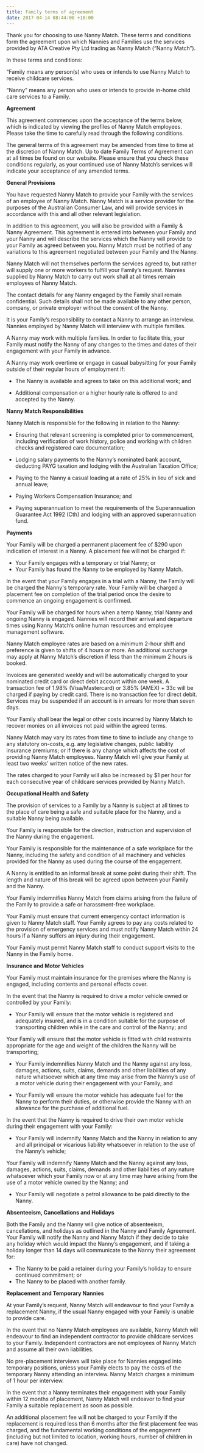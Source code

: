 ```yaml
---
title: Family terms of agreement
date: 2017-04-14 08:44:00 +10:00
---
```


Thank you for choosing to use Nanny Match. These terms and conditions form the agreement upon which Nannies and Families use the services provided by ATA Creative Pty Ltd trading as Nanny Match (“Nanny Match”).

In these terms and conditions: 

“Family means any person(s) who uses or intends to use Nanny Match to receive childcare services.

“Nanny” means any person who uses or intends to provide in-home child care services to a Family. 

**Agreement**

This agreement commences upon the acceptance of the terms below, which is indicated by viewing the profiles of Nanny Match employees. Please take the time to carefully read through the following conditions. 

The general terms of this agreement may be amended from time to time at the discretion of Nanny Match. Up to date Family Terms of Agreement can at all times be found on our website. Please ensure that you check these conditions regularly, as your continued use of Nanny Match’s services will indicate your acceptance of any amended terms.

**General Provisions**

You have requested Nanny Match to provide your Family with the services of an employee of Nanny Match. Nanny Match is a service provider for the purposes of the Australian Consumer Law, and will provide services in accordance with this and all other relevant legislation.

In addition to this agreement, you will also be provided with a Family & Nanny Agreement. This agreement is entered into between your Family and your Nanny and will describe the services which the Nanny will provide to your Family as agreed between you. Nanny Match must be notified of any variations to this agreement negotiated between your Family and the Nanny. 

Nanny Match will not themselves perform the services agreed to, but rather will supply one or more workers to fulfill your Family’s request. Nannies supplied by Nanny Match to carry out work shall at all times remain employees of Nanny Match.

The contact details for any Nanny engaged by the Family shall remain confidential. Such details shall not be made available to any other person, company, or private employer without the consent of the Nanny.

It is your Family’s responsibility to contact a Nanny to arrange an interview. Nannies employed by Nanny Match will interview with multiple families.

A Nanny may work with multiple families. In order to facilitate this, your Family must notify the Nanny of any changes to the times and dates of their engagement with your Family in advance.

A Nanny may work overtime or engage in casual babysitting for your Family outside of their regular hours of employment if:

* The Nanny is available and agrees to take on this additional work; and 

* Additional compensation or a higher hourly rate is offered to and accepted by the Nanny.

**Nanny Match Responsibilities**

Nanny Match is responsible for the following in relation to the Nanny:

* Ensuring that relevant screening is completed prior to commencement, including verification of work history, police and working with children checks and registered care documentation;

* Lodging salary payments to the Nanny’s nominated bank account, deducting PAYG taxation and lodging with the Australian Taxation Office;

* Paying to the Nanny a casual loading at a rate of 25% in lieu of sick and annual leave;

* Paying Workers Compensation Insurance; and

* Paying superannuation to meet the requirements of the Superannuation Guarantee Act 1992 (Cth) and lodging with an approved superannuation fund. 

**Payments**

Your Family will be charged a permanent placement fee of $290 upon indication of interest in a Nanny. A placement fee will not be charged if:

* Your Family engages with a temporary or trial Nanny; or
* Your Family has found the Nanny to be employed by Nanny Match.

In the event that your Family engages in a trial with a Nanny, the Family will be charged the Nanny's temporary rate. Your Family will be charged a placement fee on completion of the trial period once the desire to commence an ongoing engagement is confirmed.

Your Family will be charged for hours when a temp Nanny, trial Nanny and ongoing Nanny is engaged. Nannies will record their arrival and departure times using Nanny Match’s online human resources and employee management software. 

Nanny Match employee rates are based on a minimum 2-hour shift and preference is given to shifts of 4 hours or more. An additional surcharge may apply at Nanny Match’s discretion if less than the minimum 2 hours is booked.

Invoices are generated weekly and will be automatically charged to your nominated credit card or direct debit account within one week. A transaction fee of 1.98% (Visa/Mastercard) or 3.85% (AMEX) + 33c will be charged if paying by credit card. There is no transaction fee for direct debit. Services may be suspended if an account is in arrears for more than seven days. 

Your Family shall bear the legal or other costs incurred by Nanny Match to recover monies on all invoices not paid within the agreed terms. 

Nanny Match may vary its rates from time to time to include any change to any statutory on-costs, e.g. any legislative changes, public liability insurance premiums; or if there is any change which affects the cost of providing Nanny Match employees. Nanny Match will give your Family at least two weeks’ written notice of the new rates. 

The rates charged to your Family will also be increased by $1 per hour for each consecutive year of childcare services provided by Nanny Match. 

**Occupational Health and Safety**

The provision of services to a Family by a Nanny is subject at all times to the place of care being a safe and suitable place for the Nanny, and a suitable Nanny being available.

Your Family is responsible for the direction, instruction and supervision of the Nanny during the engagement. 

Your Family is responsible for the maintenance of a safe workplace for the Nanny, including the safety and condition of all machinery and vehicles provided for the Nanny as used during the course of the engagement.

A Nanny is entitled to an informal break at some point during their shift. The length and nature of this break will be agreed upon between your Family and the Nanny.

Your Family indemnifies Nanny Match from claims arising from the failure of the Family to provide a safe or harassment-free workplace.

Your Family must ensure that current emergency contact information is given to Nanny Match staff. Your Family agrees to pay any costs related to the provision of emergency services and must notify Nanny Match within 24 hours if a Nanny suffers an injury during their engagement.

Your Family must permit Nanny Match staff to conduct support visits to the Nanny in the Family home.

**Insurance and Motor Vehicles**

Your Family must maintain insurance for the premises where the Nanny is engaged, including contents and personal effects cover. 

In the event that the Nanny is required to drive a motor vehicle owned or controlled by your Family:

* Your Family will ensure that the motor vehicle is registered and adequately insured, and is in a condition suitable for the purpose of transporting children while in the care and control of the Nanny; and

Your Family will ensure that the motor vehicle is fitted with child restraints appropriate for the age and weight of the children the Nanny will be transporting; 

* Your Family indemnifies Nanny Match and the Nanny against any loss, damages, actions, suits, claims, demands and other liabilities of any nature whatsoever which at any time may arise from the Nanny’s use of a motor vehicle during their engagement with your Family; and

* Your Family will ensure the motor vehicle has adequate fuel for the Nanny to perform their duties, or otherwise provide the Nanny with an allowance for the purchase of additional fuel.

In the event that the Nanny is required to drive their own motor vehicle during their engagement with your Family:

* Your Family will indemnify Nanny Match and the Nanny in relation to any and all principal or vicarious liability whatsoever in relation to the use of the Nanny’s vehicle; 

Your Family will indemnify Nanny Match and the Nanny against any loss, damages, actions, suits, claims, demands and other liabilities of any nature whatsoever which your Family now or at any time may have arising from the use of a motor vehicle owned by the Nanny; and

* Your Family will negotiate a petrol allowance to be paid directly to the Nanny.

**Absenteeism, Cancellations and Holidays**

Both the Family and the Nanny will give notice of absenteeism, cancellations, and holidays as outlined in the Nanny and Family Agreement. Your Family will notify the Nanny and Nanny Match if they decide to take any holiday which would impact the Nanny’s engagement, and if taking a holiday longer than 14 days will communicate to the Nanny their agreement for: 

* The Nanny to be paid a retainer during your Family’s holiday to ensure continued commitment; or
* The Nanny to be placed with another family.

**Replacement and Temporary Nannies**

At your Family’s request, Nanny Match will endeavour to find your Family a replacement Nanny, if the usual Nanny engaged with your Family is unable to provide care.

In the event that no Nanny Match employees are available, Nanny Match will endeavour to find an independent contractor to provide childcare services to your Family. Independent contractors are not employees of Nanny Match and assume all their own liabilities.

No pre-placement interviews will take place for Nannies engaged into temporary positions, unless your Family elects to pay the costs of the temporary Nanny attending an interview. Nanny Match charges a minimum of 1 hour per interview.

In the event that a Nanny terminates their engagement with your Family within 12 months of placement, Nanny Match will endeavor to find your Family a suitable replacement as soon as possible.

An additional placement fee will not be charged to your Family if the replacement is required less than 6 months after the first placement fee was charged, and the fundamental working conditions of the engagement (including but not limited to location, working hours, number of children in care) have not changed. 
